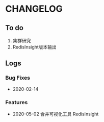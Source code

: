 # CHANGELOG

## To do

1. 集群研究
2. RedisInsight版本输出

## Logs

### Bug Fixes

* 2020-02-14  

### Features

* 2020-05-02  合并可视化工具 RedisInsight
